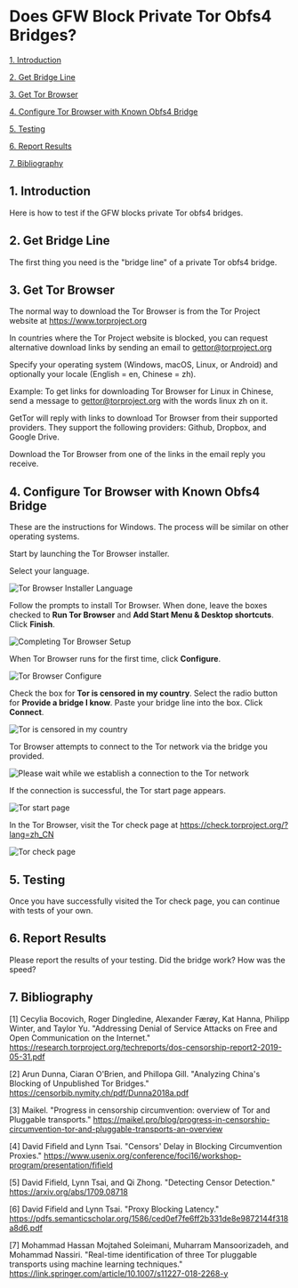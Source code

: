 # Does GFW Block Private Tor Obfs4 Bridges?

[1. Introduction](#user-content-1-introduction)

[2. Get Bridge Line](#user-content-2-get-bridge-line)

[3. Get Tor Browser](#user-content-3-get-tor-browser)

[4. Configure Tor Browser with Known Obfs4 Bridge](#user-content-4-configure-tor-browser-with-known-obfs4-bridge)

[5. Testing](#user-content-5-testing)

[6. Report Results](#user-content-6-report-results)

[7. Bibliography](#user-content-7-bibliography)

## 1. Introduction

Here is how to test if the GFW blocks private Tor obfs4 bridges.

## 2. Get Bridge Line

The first thing you need is the "bridge line" of a private Tor obfs4 bridge.

## 3. Get Tor Browser

The normal way to download the Tor Browser is from the Tor Project website at https://www.torproject.org

In countries where the Tor Project website is blocked, you can request alternative download links by sending an email to gettor@torproject.org

Specify your operating system (Windows, macOS, Linux, or Android) and optionally your locale (English = en, Chinese = zh).

Example: To get links for downloading Tor Browser for Linux in Chinese, send a message to gettor@torproject.org with the words linux zh on it.

GetTor will reply with links to download Tor Browser from their supported providers. They support the following providers: Github, Dropbox, and Google Drive.

Download the Tor Browser from one of the links in the email reply you receive.

## 4. Configure Tor Browser with Known Obfs4 Bridge

These are the instructions for Windows. The process will be similar on other operating systems.

Start by launching the Tor Browser installer.

Select your language.

![Tor Browser Installer Language](tbzh002.png)

Follow the prompts to install Tor Browser. When done, leave the boxes checked to **Run Tor Browser** and **Add Start Menu & Desktop shortcuts**. Click **Finish**.

![Completing Tor Browser Setup](tbzh003.png)

When Tor Browser runs for the first time, click **Configure**.

![Tor Browser Configure](tbzh004.png)

Check the box for **Tor is censored in my country**. Select the radio button for **Provide a bridge I know**. Paste your bridge line into the box. Click **Connect**.

![Tor is censored in my country](tbzh005.png)

Tor Browser attempts to connect to the Tor network via the bridge you provided.

![Please wait while we establish a connection to the Tor network](tbzh006.png)

If the connection is successful, the Tor start page appears.

![Tor start page](tbzh007.png)

In the Tor Browser, visit the Tor check page at https://check.torproject.org/?lang=zh_CN

![Tor check page](tbzh008.png)

## 5. Testing

Once you have successfully visited the Tor check page, you can continue with tests of your own.

## 6. Report Results

Please report the results of your testing. Did the bridge work? How was the speed?

## 7. Bibliography

[1] Cecylia Bocovich, Roger Dingledine, Alexander Færøy, Kat Hanna, Philipp Winter, and Taylor Yu. "Addressing Denial of Service Attacks on Free and Open Communication on the Internet." https://research.torproject.org/techreports/dos-censorship-report2-2019-05-31.pdf

[2] Arun Dunna, Ciaran O'Brien, and Phillopa Gill. "Analyzing China's Blocking of Unpublished Tor Bridges." https://censorbib.nymity.ch/pdf/Dunna2018a.pdf

[3] Maikel. "Progress in censorship circumvention: overview of Tor and Pluggable transports." https://maikel.pro/blog/progress-in-censorship-circumvention-tor-and-pluggable-transports-an-overview

[4] David Fifield and Lynn Tsai. "Censors' Delay in Blocking Circumvention Proxies." https://www.usenix.org/conference/foci16/workshop-program/presentation/fifield

[5] David Fifield, Lynn Tsai, and Qi Zhong. "Detecting Censor Detection." https://arxiv.org/abs/1709.08718

[6] David Fifield and Lynn Tsai. "Proxy Blocking Latency." https://pdfs.semanticscholar.org/1586/ced0ef7fe6ff2b331de8e9872144f318a8d6.pdf

[7] Mohammad Hassan Mojtahed Soleimani, Muharram Mansoorizadeh, and Mohammad Nassiri. "Real-time identification of three Tor pluggable transports using machine learning techniques." https://link.springer.com/article/10.1007/s11227-018-2268-y
